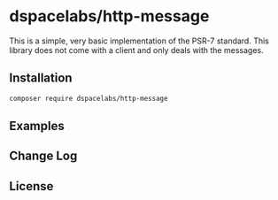 dspacelabs/http-message
=======================

This is a simple, very basic implementation of the PSR-7 standard. This library
does not come with a client and only deals with the messages.

## Installation

```bash
composer require dspacelabs/http-message
```

## Examples

## Change Log

## License
